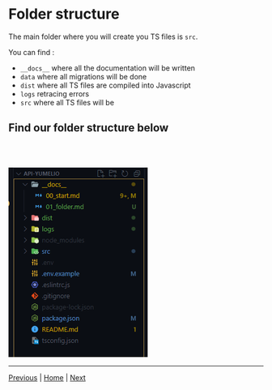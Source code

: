 # Folder structure

The main folder where you will create you TS files is `src`.

You can find :

- `__docs__` where all the documentation will be written
- `data` where all migrations will be done
- `dist` where all TS files are compiled into Javascript
- `logs` retracing errors
- `src` where all TS files will be

## Find our folder structure below

<br>
<br>

![folder structure](./img/folder-structure.png)

---

[Previous](./00_start.md) | [Home](../README.md) | [Next](./02_project.md)
